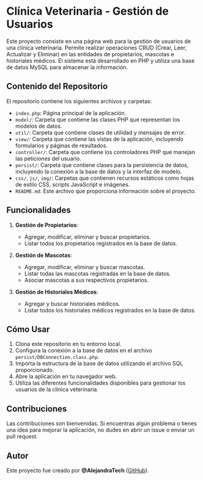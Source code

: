 # Clínica Veterinaria - Gestión de Usuarios

Este proyecto consiste en una página web para la gestión de usuarios de una clínica veterinaria. Permite realizar operaciones CRUD (Crear, Leer, Actualizar y Eliminar) en las entidades de propietarios, mascotas e historiales médicos. El sistema está desarrollado en PHP y utiliza una base de datos MySQL para almacenar la información.

## Contenido del Repositorio

El repositorio contiene los siguientes archivos y carpetas:

- `index.php`: Página principal de la aplicación.
- `model/`: Carpeta que contiene las clases PHP que representan los modelos de datos.
- `util/`: Carpeta que contiene clases de utilidad y mensajes de error.
- `view/`: Carpeta que contiene las vistas de la aplicación, incluyendo formularios y páginas de resultados.
- `controller/`: Carpeta que contiene los controladores PHP que manejan las peticiones del usuario.
- `persist/`: Carpeta que contiene clases para la persistencia de datos, incluyendo la conexión a la base de datos y la interfaz de modelo.
- `css/`, `js/`, `img/`: Carpetas que contienen recursos estáticos como hojas de estilo CSS, scripts JavaScript e imágenes.
- `README.md`: Este archivo que proporciona información sobre el proyecto.

## Funcionalidades

1. **Gestión de Propietarios**:
   - Agregar, modificar, eliminar y buscar propietarios.
   - Listar todos los propietarios registrados en la base de datos.

2. **Gestión de Mascotas**:
   - Agregar, modificar, eliminar y buscar mascotas.
   - Listar todas las mascotas registradas en la base de datos.
   - Asociar mascotas a sus respectivos propietarios.

3. **Gestión de Historiales Médicos**:
   - Agregar y buscar historiales médicos.
   - Listar todos los historiales médicos registrados en la base de datos.

## Cómo Usar

1. Clona este repositorio en tu entorno local.
2. Configura la conexión a la base de datos en el archivo `persist/DBConnection.class.php`.
3. Importa la estructura de la base de datos utilizando el archivo SQL proporcionado.
4. Abre la aplicación en tu navegador web.
5. Utiliza las diferentes funcionalidades disponibles para gestionar los usuarios de la clínica veterinaria.

## Contribuciones

Las contribuciones son bienvenidas. Si encuentras algún problema o tienes una idea para mejorar la aplicación, no dudes en abrir un issue o enviar un pull request.

## Autor

Este proyecto fue creado por **@AlejandraTech** ([GitHub](https://github.com/AlejandraTech)).
